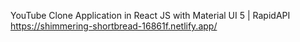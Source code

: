 YouTube Clone Application in React JS with Material UI 5 | RapidAPI
https://shimmering-shortbread-16861f.netlify.app/



